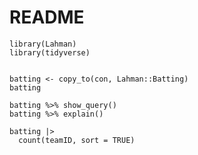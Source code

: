 # README

<!-- badges: start -->

<!-- badges: end -->

```
library(Lahman)
library(tidyverse)


batting <- copy_to(con, Lahman::Batting)
batting

batting %>% show_query()
batting %>% explain()

batting |> 
  count(teamID, sort = TRUE)
```